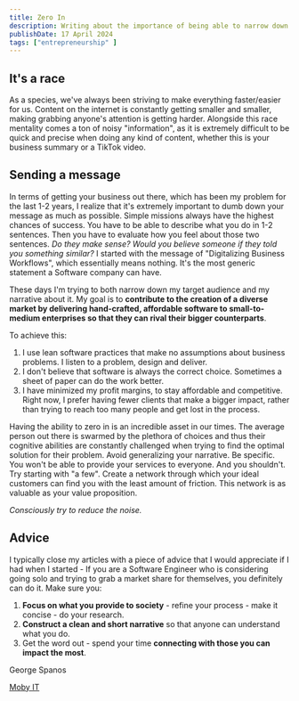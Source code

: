 ```yaml
---
title: Zero In
description: Writing about the importance of being able to narrow down your field of view, from the scope of entrepreneurship marketing and sales
publishDate: 17 April 2024
tags: ["entrepreneurship" ]
---
```


## It's a race

As a species, we've always been striving to make everything faster/easier for us. Content on the internet is constantly getting smaller and smaller, making grabbing anyone's attention is getting harder. Alongside this race mentality comes a ton of noisy "information", as it is extremely difficult to be quick and precise when doing any kind of content, whether this is your business summary or a TikTok video.

## Sending a message

In terms of getting your business out there, which has been my problem for the last 1-2 years, I realize that it's extremely important to dumb down your message as much as possible. Simple missions always have the highest chances of success. You have to be able to describe what you do in 1-2 sentences. Then you have to evaluate how you feel about those two sentences. _Do they make sense? Would you believe someone if they told you something similar?_ I started with the message of "Digitalizing Business Workflows", which essentially means nothing. It's the most generic statement a Software company can have.

These days I'm trying to both narrow down my target audience and my narrative about it. My goal is to **contribute to the creation of a diverse market by delivering hand-crafted, affordable software to small-to-medium enterprises so that they can rival their bigger counterparts**.

To achieve this:

1. I use lean software practices that make no assumptions about business problems. I listen to a problem, design and deliver.
2. I don't believe that software is always the correct choice. Sometimes a sheet of paper can do the work better.
3. I have minimized my profit margins, to stay affordable and competitive. Right now, I prefer having fewer clients that make a bigger impact, rather than trying to reach too many people and get lost in the process.

Having the ability to zero in is an incredible asset in our times. The average person out there is swarmed by the plethora of choices and thus their cognitive abilities are constantly challenged when trying to find the optimal solution for their problem.
Avoid generalizing your narrative. Be specific. You won't be able to provide your services to everyone. And you shouldn't. Try starting with "a few". Create a network through which your ideal customers can find you with the least amount of friction. This network is as valuable as your value proposition.

_Consciously try to reduce the noise._

## Advice

I typically close my articles with a piece of advice that I would appreciate if I had when I started - If you are a Software Engineer who is considering going solo and trying to grab a market share for themselves, you definitely can do it. Make sure you:

1. **Focus on what you provide to society** - refine your process - make it concise - do your research.
2. **Construct a clean and short narrative** so that anyone can understand what you do.
3. Get the word out - spend your time **connecting with those you can impact the most**.

George Spanos

[Moby IT](https://moby-it.com)
